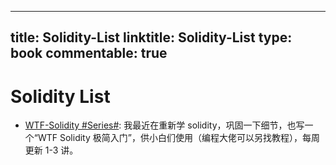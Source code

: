 
---
title: Solidity-List
linktitle: Solidity-List
type: book
commentable: true
---

# Solidity List

- [WTF-Solidity #Series#](https://github.com/AmazingAng/WTF-Solidity): 我最近在重新学 solidity，巩固一下细节，也写一个“WTF Solidity 极简入门”，供小白们使用（编程大佬可以另找教程），每周更新 1-3 讲。

    